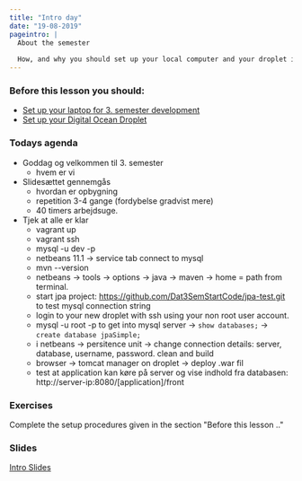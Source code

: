 ```yaml
---
title: "Intro day"
date: "19-08-2019"
pageintro: |
  About the semester
  
  How, and why you should set up your local computer and your droplet in a similar way
---
```

### Before this lesson you should:

<!--BEGIN exercises_guides ##-->
- [Set up your laptop for 3. semester development](https://docs.google.com/document/d/1rZcZK6Tlhh7NFCG0aZcebr0QID_iBKjawoZ9Crccq6A/edit?usp=sharing)
- [Set up your Digital Ocean Droplet](https://docs.google.com/document/d/1POXowHvFNSTL6C-QOlivkSnL_iF1ogsLGFRTckbBdt8/edit?usp=sharing)
<!--END exercises_guides ##-->

### Todays agenda

- Goddag og velkommen til 3. semester
    - hvem er vi
- Slidesættet gennemgås
    - hvordan er opbygning
    - repetition 3-4 gange (fordybelse gradvist mere)
    - 40 timers arbejdsuge.
- Tjek at alle er klar
    - vagrant up
    - vagrant ssh
    - mysql -u dev -p
    - netbeans 11.1 -> service tab connect to mysql
    - mvn --version
    - netbeans -> tools -> options -> java -> maven -> home = path from terminal.
    - start jpa project: https://github.com/Dat3SemStartCode/jpa-test.git to test mysql connection string
    - login to your new droplet with ssh using your non root user account.
    - mysql -u root -p to get into mysql server -> `show databases;` -> `create database jpaSimple;`
    - i netbeans -> persitence unit -> change connection details: server, database, username, password. clean and build
    - browser -> tomcat manager on droplet -> deploy .war fil
    - test at application kan køre på server og vise indhold fra databasen: http://server-ip:8080/[application]/front
    


 ### Exercises
Complete the setup procedures given in the section "Before this lesson .."
          
 ### Slides
<!--BEGIN slides ##-->
[Intro Slides](https://docs.google.com/presentation/d/14v_H3mTtu1iKenP62-FEhNcAQHwTM0UjSTv_kuX_gjI/edit?usp=sharing)
<!--END slides ##-->
